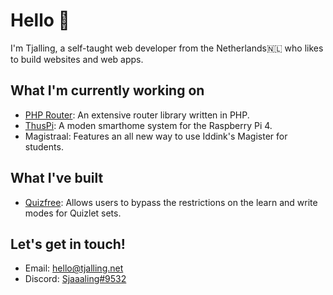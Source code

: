 # Hello 👋

I'm Tjalling, a self-taught web developer from the Netherlands🇳🇱 who likes to build websites and web apps.

## What I'm currently working on

- [PHP Router](https://github.com/tjallingf/php-router/): An extensive router library written in PHP.
- [ThusPi](https://github.com/tjallingf/thuspi): A moden smarthome system for the Raspberry Pi 4.
- Magistraal: Features an all new way to use Iddink's Magister for students.

## What I've built
- [Quizfree](https://github.com/tjallingf/quizfree/): Allows users to bypass the restrictions on the learn and write modes for Quizlet sets.

## Let's get in touch!

- Email: [hello@tjalling.net](mailto:hello@tjalling.net)
- Discord: [Sjaaaling#9532](https://discord.com/users/512328135698808832)
